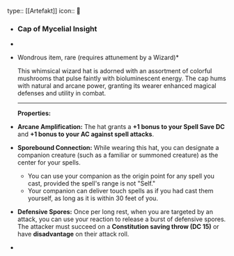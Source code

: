 type:: [[Artefakt]] 
icon:: 💍

- ### **Cap of Mycelial Insight**
-
- Wondrous item, rare (requires attunement by a Wizard)*
  
  This whimsical wizard hat is adorned with an assortment of colorful mushrooms that pulse faintly with bioluminescent energy. The cap hums with natural and arcane power, granting its wearer enhanced magical defenses and utility in combat.
  
  ---
  
  **Properties:**
- **Arcane Amplification:**
  The hat grants a **+1 bonus to your Spell Save DC** and **+1 bonus to your AC against spell attacks**.
- **Sporebound Connection:**
  While wearing this hat, you can designate a companion creature (such as a familiar or summoned creature) as the center for your spells.
	- You can use your companion as the origin point for any spell you cast, provided the spell's range is not "Self."
	- Your companion can deliver touch spells as if you had cast them yourself, as long as it is within 30 feet of you.
- **Defensive Spores:**
  Once per long rest, when you are targeted by an attack, you can use your reaction to release a burst of defensive spores. The attacker must succeed on a **Constitution saving throw (DC 15)** or have **disadvantage** on their attack roll.
-